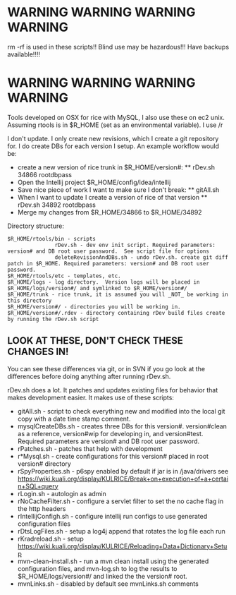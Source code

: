 WARNING		WARNING		WARNING		WARNING
=========================================================
rm -rf is used in these scripts!!  Blind use may be hazardous!!!  Have backups available!!!!

WARNING		WARNING		WARNING		WARNING
=========================================================
Tools developed on OSX for rice with MySQL, I also use these on ec2 unix.  Assuming rtools is in $R_HOME (set as an environmental variable).  I use /r

I don't update.  I only create new revisions, which I create a git repository for.  I do create DBs for each version I setup.
An example workflow would be:
* create a new version of rice trunk in $R_HOME/version#:
** rDev.sh 34866 rootdbpass
* Open the Intellij project $R_HOME/config/idea/intellij
* Save nice piece of work I want to make sure I don't break:
** gitAll.sh
* When I want to update I create a version of rice of that version
** rDev.sh 34892 rootdbpass
* Merge my changes from $R_HOME/34866 to $R_HOME/34892


Directory structure:

    $R_HOME/rtools/bin - scripts
                   rDev.sh - dev env init script. Required parameters: version# and DB root user password.  See script file for options
                   deleteRevisionAndDBs.sh - undo rDev.sh. create git diff patch in $R_HOME. Required parameters: version# and DB root user password.
    $R_HOME/rtools/etc - templates, etc.
    $R_HOME/logs - log directory.  Version logs will be placed in $R_HOME/logs/version#/ and symlinked to $R_HOME/version#/
    $R_HOME/trunk - rice trunk, it is assumed you will _NOT_ be working in this directory
    $R_HOME/version#/ - directories you will be working in.
    $R_HOME/version#/.rdev - directory containing rDev build files create by running the rDev.sh script


LOOK AT THESE, DON'T CHECK THESE CHANGES IN! 
--------------------------------------------
You can see these differences via git, or in SVN if you go look at the differences before doing anything after running rDev.sh.

rDev.sh does a lot.  It patches and updates existing files for behavior that makes development easier.  It makes use of these scripts:
* gitAll.sh - script to check everything new and modified into the local git copy with a date time stamp comment.
* mysqlCreateDBs.sh - creates three DBs for this version#. version#clean as a reference, version#wip for developing in, and version#test.  Required parameters are version# and DB root user password.
* rPatches.sh - patches that help with development
* r*Mysql.sh - create configurations for this version# placed in root version# directory
* rSpyProperties.sh - p6spy enabled by default if jar is in /java/drivers see https://wiki.kuali.org/display/KULRICE/Break+on+execution+of+a+certain+SQL+query
* rLogin.sh - autologin as admin
* rNoCacheFilter.sh - configure a servlet filter to set the no cache flag in the http headers
* rIntellijConfigh.sh - configure intellij  run configs to use generated configuration files
* rDtsLogFiles.sh - setup a log4j append that rotates the log file each run
* rKradreload.sh - setup https://wiki.kuali.org/display/KULRICE/Reloading+Data+Dictionary+Setup
* mvn-clean-install.sh - run a mvn clean install using the generated configuration files, and  mvn-log.sh to log the results to $R_HOME/logs/version#/ and linked the the version# root.
* mvnLinks.sh - disabled by default see mvnLinks.sh comments


